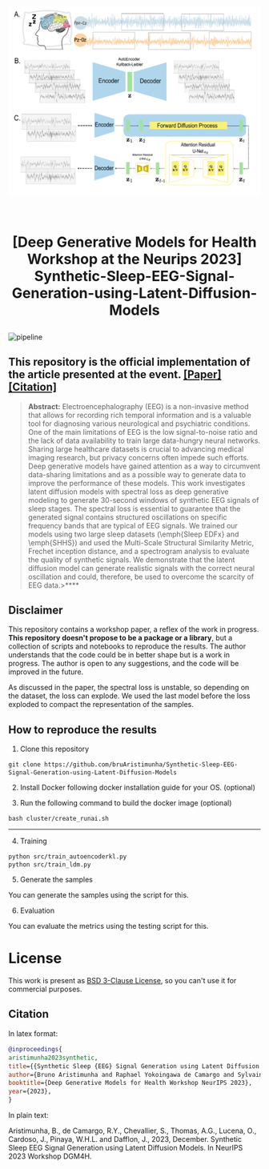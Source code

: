 ![img.png](fig/img.png)<h1 align="center">
  <br> [Deep Generative Models for Health Workshop at the Neurips 2023] Synthetic-Sleep-EEG-Signal-Generation-using-Latent-Diffusion-Models  <br>
</h1>


![pipeline](https://github.com/bruAristimunha/Synthetic-Sleep-EEG-Signal-Generation-using-Latent-Diffusion-Models/raw/master/fig/img.png)


## This repository is the official implementation of the article presented at the event. [[Paper]](https://github.com/bruAristimunha/estamira-coerencia-discursos/blob/master/reports/ERAMIA_SP_2020.pdf) [[Citation]](#Ccitation) 

> **Abstract:** Electroencephalography (EEG) is a non-invasive method that allows for recording rich temporal information and is a valuable tool for diagnosing various neurological and psychiatric conditions. One of the main limitations of EEG is the low signal-to-noise ratio and the lack of data availability to train large data-hungry neural networks. Sharing large healthcare datasets is crucial to advancing medical imaging research, but privacy concerns often impede such efforts. Deep generative models have gained attention as a way to circumvent data-sharing limitations and as a possible way to generate data to improve the performance of these models. This work investigates latent diffusion models with spectral loss as deep generative modeling to generate 30-second windows of synthetic EEG signals of sleep stages. The spectral loss is essential to guarantee that the generated signal contains structured oscillations on specific frequency bands that are typical of EEG signals. We trained our models using two large sleep datasets (\emph{Sleep EDFx} and \emph{SHHS}) and used the Multi-Scale Structural Similarity Metric, Frechet inception distance, and a spectrogram analysis to evaluate the quality of synthetic signals. We demonstrate that the latent diffusion model can generate realistic signals with the correct neural oscillation and could, therefore, be used to overcome the scarcity of EEG data.>**** 
> 
## Disclaimer

This repository contains a workshop paper, a reflex of the work in progress. 
**This repository doesn't propose to be a package or a library**, but a collection of scripts and notebooks to reproduce the results.
The author understands that the code could be in better shape but is a work in progress. The author is open to any suggestions, and the code will be improved in the future.

As discussed in the paper, the spectral loss is unstable, so depending on the dataset, the loss can explode. We used the last model before the loss exploded to compact the representation of the samples.

## How to reproduce the results


1. Clone this repository

```shell
git clone https://github.com/bruAristimunha/Synthetic-Sleep-EEG-Signal-Generation-using-Latent-Diffusion-Models
```

2. Install Docker following docker installation guide for your OS. (optional)

3. Run the following command to build the docker image (optional)
```shell
bash cluster/create_runai.sh
```
----

4. Training

```
python src/train_autoencoderkl.py
python src/train_ldm.py 
```

5. Generate the samples

You can generate the samples using the script for this.

6. Evaluation

You can evaluate the metrics using the testing script for this.

# License
This work is present as [BSD 3-Clause License](LICENSE), so you can't use it for commercial purposes.

## Citation

In latex format:

```bibtex
@inproceedings{
aristimunha2023synthetic,
title={{Synthetic Sleep {EEG} Signal Generation using Latent Diffusion Models}},
author={Bruno Aristimunha and Raphael Yokoingawa de Camargo and Sylvain Chevallier and Oeslle Lucena and Adam Thomas and M. Jorge Cardoso and Walter Lopez Pinaya and Jessica Dafflon},
booktitle={Deep Generative Models for Health Workshop NeurIPS 2023},
year={2023},
}
```

In plain text:

Aristimunha, B., de Camargo, R.Y., Chevallier, S., Thomas, A.G., Lucena, O., Cardoso, J., Pinaya, W.H.L. and Dafflon, J., 2023, December. Synthetic Sleep EEG Signal Generation using Latent Diffusion Models. In NeurIPS 2023 Workshop DGM4H.


